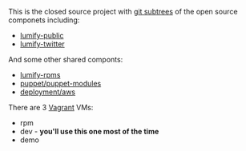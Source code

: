 This is the closed source project with [git
subtrees](https://github.com/git/git/blob/master/contrib/subtree/git-subtree.txt)
of the open source componets including:

- [lumify-public](https://github.com/altamiracorp/lumify)
- [lumify-twitter](https://github.com/altamiracorp/lumify-twitter)

And some other shared componts:

- [lumify-rpms](https://github.com/altamiracorp/lumify-rpms)
- [puppet/puppet-modules](https://github.com/altamiracorp/puppt-modules)
- [deployment/aws](https://github.com/dsingley/aws)

There are 3 [Vagrant](http://www.vagrantup.com/) VMs:

- rpm
- dev - **you'll use this one most of the time**
- demo
